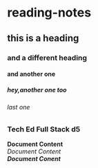 # reading-notes
## this is a heading
### and a different heading
#### and another one
##### hey,another one too
###### last one

### Tech Ed Full Stack d5

**Document Content**  
*Document Content*  
_**Document Conent**_  
